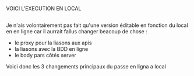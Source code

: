VOICI L'EXECUTION EN LOCAL

##

Je n'ais volontairement pas fait qu'une version éditable en fonction du local en en ligne car il aurrait fallus changer beacoup de chose :

- le proxy pour la liasons aux apis
- la liasons avec la BDD en ligne
- le body pars côtés server

Voici donc les 3 changements principaux du passe en ligna a local
